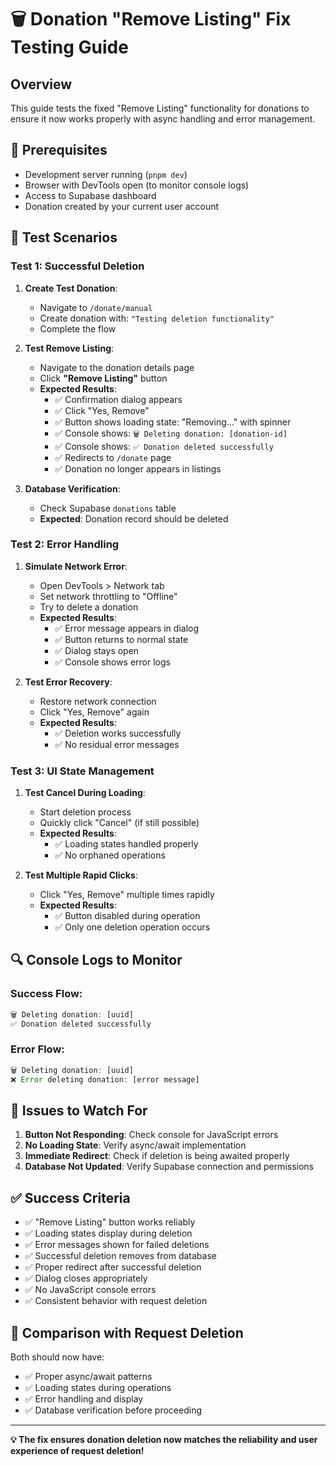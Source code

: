 # 🗑️ Donation "Remove Listing" Fix Testing Guide

## Overview

This guide tests the fixed "Remove Listing" functionality for donations to ensure it now works properly with async handling and error management.

## 🔧 Prerequisites

- Development server running (`pnpm dev`)
- Browser with DevTools open (to monitor console logs)
- Access to Supabase dashboard
- Donation created by your current user account

## 🧪 Test Scenarios

### Test 1: Successful Deletion

1. **Create Test Donation**:
   - Navigate to `/donate/manual`
   - Create donation with: `"Testing deletion functionality"`
   - Complete the flow

2. **Test Remove Listing**:
   - Navigate to the donation details page
   - Click **"Remove Listing"** button
   - **Expected Results**:
     - ✅ Confirmation dialog appears
     - ✅ Click "Yes, Remove"
     - ✅ Button shows loading state: "Removing..." with spinner
     - ✅ Console shows: `🗑️ Deleting donation: [donation-id]`
     - ✅ Console shows: `✅ Donation deleted successfully`
     - ✅ Redirects to `/donate` page
     - ✅ Donation no longer appears in listings

3. **Database Verification**:
   - Check Supabase `donations` table
   - **Expected**: Donation record should be deleted

### Test 2: Error Handling

1. **Simulate Network Error**:
   - Open DevTools > Network tab
   - Set network throttling to "Offline"
   - Try to delete a donation
   - **Expected Results**:
     - ✅ Error message appears in dialog
     - ✅ Button returns to normal state
     - ✅ Dialog stays open
     - ✅ Console shows error logs

2. **Test Error Recovery**:
   - Restore network connection
   - Click "Yes, Remove" again
   - **Expected Results**:
     - ✅ Deletion works successfully
     - ✅ No residual error messages

### Test 3: UI State Management

1. **Test Cancel During Loading**:
   - Start deletion process
   - Quickly click "Cancel" (if still possible)
   - **Expected Results**:
     - ✅ Loading states handled properly
     - ✅ No orphaned operations

2. **Test Multiple Rapid Clicks**:
   - Click "Yes, Remove" multiple times rapidly
   - **Expected Results**:
     - ✅ Button disabled during operation
     - ✅ Only one deletion operation occurs

## 🔍 Console Logs to Monitor

### Success Flow:

```javascript
🗑️ Deleting donation: [uuid]
✅ Donation deleted successfully
```

### Error Flow:

```javascript
🗑️ Deleting donation: [uuid]
❌ Error deleting donation: [error message]
```

## 🐛 Issues to Watch For

1. **Button Not Responding**: Check console for JavaScript errors
2. **No Loading State**: Verify async/await implementation
3. **Immediate Redirect**: Check if deletion is being awaited properly
4. **Database Not Updated**: Verify Supabase connection and permissions

## ✅ Success Criteria

- ✅ "Remove Listing" button works reliably
- ✅ Loading states display during deletion
- ✅ Error messages shown for failed deletions
- ✅ Successful deletion removes from database
- ✅ Proper redirect after successful deletion
- ✅ Dialog closes appropriately
- ✅ No JavaScript console errors
- ✅ Consistent behavior with request deletion

## 🔄 Comparison with Request Deletion

Both should now have:

- ✅ Proper async/await patterns
- ✅ Loading states during operations
- ✅ Error handling and display
- ✅ Database verification before proceeding

---

**💡 The fix ensures donation deletion now matches the reliability and user experience of request deletion!**
